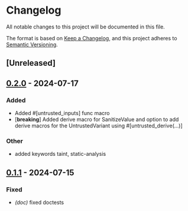 # Changelog
All notable changes to this project will be documented in this file.

The format is based on [Keep a Changelog](https://keepachangelog.com/en/1.0.0/),
and this project adheres to [Semantic Versioning](https://semver.org/spec/v2.0.0.html).

## [Unreleased]

## [0.2.0](https://github.com/0xCCF4/UntrustedValue/compare/untrusted_value_derive_internals-v0.1.1...untrusted_value_derive_internals-v0.2.0) - 2024-07-17

### Added
- Added #[untrusted_inputs] func macro
- [**breaking**] Added derive macro for SanitizeValue and option to add derive macros for the UntrustedVariant using #[untrusted_derive(...)]

### Other
- added keywords taint, static-analysis

## [0.1.1](https://github.com/0xCCF4/UntrustedValue/compare/untrusted_value_derive_internals-v0.1.0...untrusted_value_derive_internals-v0.1.1) - 2024-07-15

### Fixed
- *(doc)* fixed doctests
